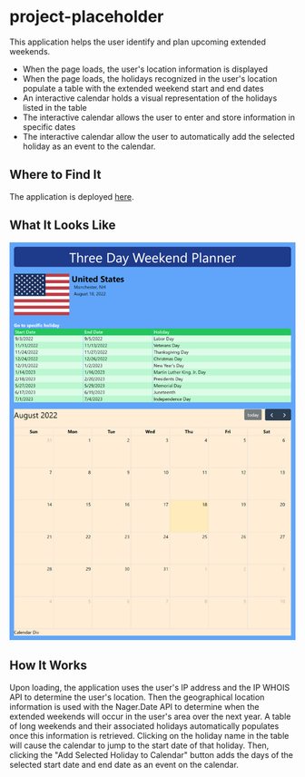 # project-placeholder
This application helps the user identify and plan upcoming extended weekends.

* When the page loads, the user's location information is displayed
* When the page loads, the holidays recognized in the user's location populate a table with the extended weekend start and end dates
* An interactive calendar holds a visual representation of the holidays listed in the table
* The interactive calendar allows the user to enter and store information in specific dates
* The interactive calendar allow the user to automatically add the selected holiday as an event to the calendar.

## Where to Find It
The application is deployed [here](https://pikaypi.github.io/project-placeholder/).

## What It Looks Like
![A screenshot of the long weekend planner application](./assets/images/screenshot.png)

## How It Works
Upon loading, the application uses the user's IP address and the IP WHOIS API to determine the user's location. Then the geographical location information is used with the Nager.Date API to determine when the extended weekends will occur in the user's area over the next year. A table of long weekends and their associated holidays automatically populates once this information is retrieved. Clicking on the holiday name in the table will cause the calendar to jump to the start date of that holiday. Then, clicking the "Add Selected Holiday to Calendar" button adds the days of the selected start date and end date as an event on the calendar.

